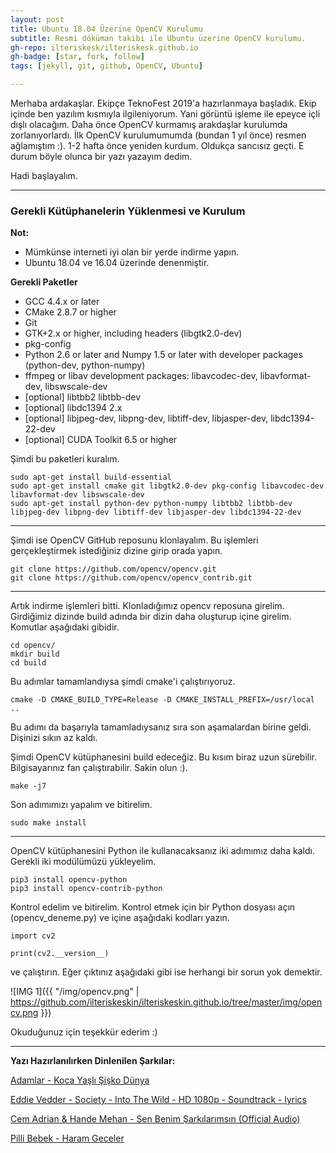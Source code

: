 ```yaml
---
layout: post
title: Ubuntu 18.04 Üzerine OpenCV Kurulumu
subtitle: Resmi döküman takibi ile Ubuntu üzerine OpenCV kurulumu. 
gh-repo: ilteriskesk/ilteriskesk.github.io
gh-badge: [star, fork, follow]
tags: [jekyll, git, github, OpenCV, Ubuntu]

---
```


Merhaba ardakaşlar. Ekipçe TeknoFest 2019'a hazırlanmaya başladık. Ekip içinde ben yazılım kısmıyla ilgileniyorum.
Yani görüntü işleme ile epeyce içli dışlı olacağım. Daha önce OpenCV kurmamış arakdaşlar kurulumda zorlanıyorlardı. İlk 
OpenCV kurulumumumda (bundan 1 yıl önce) resmen ağlamıştım :). 1-2 hafta önce yeniden kurdum. Oldukça sancısız geçti. E 
durum böyle olunca bir yazı yazayım dedim.

Hadi başlayalım.

---------------------------------------

### Gerekli Kütüphanelerin Yüklenmesi ve Kurulum

**Not:**

* Mümkünse interneti iyi olan bir yerde indirme yapın.
* Ubuntu 18.04 ve 16.04 üzerinde denenmiştir.

**Gerekli Paketler**

* GCC 4.4.x or later
* CMake 2.8.7 or higher
* Git
* GTK+2.x or higher, including headers (libgtk2.0-dev)
* pkg-config
* Python 2.6 or later and Numpy 1.5 or later with developer packages (python-dev, python-numpy)
* ffmpeg or libav development packages: libavcodec-dev, libavformat-dev, libswscale-dev
* [optional] libtbb2 libtbb-dev
* [optional] libdc1394 2.x
* [optional] libjpeg-dev, libpng-dev, libtiff-dev, libjasper-dev, libdc1394-22-dev
* [optional] CUDA Toolkit 6.5 or higher

Şimdi bu paketleri kuralım.

```
sudo apt-get install build-essential
sudo apt-get install cmake git libgtk2.0-dev pkg-config libavcodec-dev libavformat-dev libswscale-dev
sudo apt-get install python-dev python-numpy libtbb2 libtbb-dev libjpeg-dev libpng-dev libtiff-dev libjasper-dev libdc1394-22-dev
```

---------------------------------------

Şimdi ise OpenCV GitHub reposunu klonlayalım. Bu işlemleri gerçekleştirmek istediğiniz dizine girip orada yapın.

```
git clone https://github.com/opencv/opencv.git
git clone https://github.com/opencv/opencv_contrib.git
```

---------------------------------------

Artık indirme işlemleri bitti. Klonladığımız opencv reposuna girelim. Girdiğimiz dizinde build adında bir dizin daha
oluşturup içine girelim. Komutlar aşağıdaki gibidir.

```
cd opencv/
mkdir build
cd build
```

Bu adımlar tamamlandıysa şimdi cmake'i çalıştırıyoruz.

```
cmake -D CMAKE_BUILD_TYPE=Release -D CMAKE_INSTALL_PREFIX=/usr/local ..
```

Bu adımı da başarıyla tamamladıysanız sıra son aşamalardan birine geldi. Dişinizi sıkın az kaldı.

Şimdi OpenCV kütüphanesini build edeceğiz. Bu kısım biraz uzun sürebilir. Bilgisayarınız fan çalıştırabilir. Sakin
olun :).

```
make -j7
```

Son adımımızı yapalım ve bitirelim.

```
sudo make install
```

---------------------------------------

OpenCV kütüphanesini Python ile kullanacaksanız iki adımımız daha kaldı. Gerekli iki modülümüzü yükleyelim.

```
pip3 install opencv-python
pip3 install opencv-contrib-python
```

Kontrol edelim ve bitirelim. Kontrol etmek için bir Python dosyası açın (opencv_deneme.py) ve içine aşağıdaki kodları yazın.

```
import cv2

print(cv2.__version__)
```

ve çalıştırın. Eğer çıktınız aşağıdaki gibi ise herhangi bir sorun yok demektir.

![IMG 1]({{ "/img/opencv.png" | https://github.com/ilteriskeskin/ilteriskeskin.github.io/tree/master/img/opencv.png }})

Okuduğunuz için teşekkür ederim :)

---------------------------------------

**Yazı Hazırlanılırken Dinlenilen Şarkılar:**

[Adamlar - Koca Yaşlı Şişko Dünya](https://www.youtube.com/watch?v=ehanblxZeA4)

[Eddie Vedder - Society - Into The Wild - HD 1080p - Soundtrack - lyrics](https://www.youtube.com/watch?v=cl4cLEToPfc)

[Cem Adrian & Hande Mehan - Sen Benim Şarkılarımsın (Official Audio)](https://www.youtube.com/watch?v=brRnhthvnKs)

[Pilli Bebek - Haram Geceler](https://www.youtube.com/watch?v=a4ddJyBkRVo)
